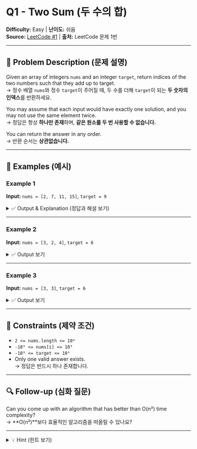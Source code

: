 # Q1 - Two Sum (두 수의 합)

**Difficulty:** Easy | **난이도:** 쉬움  
**Source:** [LeetCode #1](https://leetcode.com/problems/two-sum/) | **출처:** LeetCode 문제 1번

---

## 📘 Problem Description (문제 설명)

Given an array of integers `nums` and an integer `target`, return indices of the two numbers such that they add up to target.  
→ 정수 배열 `nums`와 정수 `target`이 주어질 때, 두 수를 더해 `target`이 되는 **두 숫자의 인덱스**를 반환하세요.

You may assume that each input would have exactly one solution, and you may not use the same element twice.  
→ 정답은 항상 **하나만 존재**하며, **같은 원소를 두 번 사용할 수 없습니다.**

You can return the answer in any order.  
→ 반환 순서는 **상관없습니다.**

---

## 🧪 Examples (예시)

### Example 1

**Input:** `nums = [2, 7, 11, 15]`, `target = 9`

<details>
<summary>✅ Output & Explanation (정답과 해설 보기)</summary>

**Output:** `[0, 1]`  
**Explanation:** Because `nums[0] + nums[1] == 9`, we return `[0, 1]`.  
→ `nums[0] + nums[1] == 9` 이므로 `[0, 1]`을 반환합니다.

</details>

---

### Example 2

**Input:** `nums = [3, 2, 4]`, `target = 6`

<details>
<summary>✅ Output 보기</summary>

**Output:** `[1, 2]`

</details>

---

### Example 3

**Input:** `nums = [3, 3]`, `target = 6`

<details>
<summary>✅ Output 보기</summary>

**Output:** `[0, 1]`

</details>

---

## 📌 Constraints (제약 조건)

- `2 <= nums.length <= 10⁴`  
- `-10⁹ <= nums[i] <= 10⁹`  
- `-10⁹ <= target <= 10⁹`  
- Only one valid answer exists.  
→ 정답은 반드시 하나 존재합니다.

---

## 🔍 Follow-up (심화 질문)

Can you come up with an algorithm that has better than O(n²) time complexity?  
→ **O(n²)**보다 효율적인 알고리즘을 떠올릴 수 있나요?

---

<details>
<summary>💡 Hint (힌트 보기)</summary>

- A brute force approach would be checking all pairs — what's the time complexity?  
→ 모든 쌍을 검사하는 완전탐색 방식은 어떤 시간 복잡도를 가질까요?

- Can a hash map help reduce the lookup time?  
→ **해시맵**을 사용하면 탐색 속도를 줄일 수 있을까요?

</details>